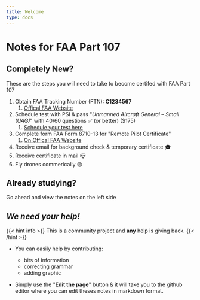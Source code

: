 ```yaml
---
title: Welcome
type: docs
---
```


# Notes for FAA Part 107

## Completely New?

These are the steps you will need to take to become certifed with FAA Part 107

1. Obtain FAA Tracking Number (FTN): **C1234567**
   1. [Offical FAA Website](https://iacra.faa.gov/)
2. Schedule test with PSI & pass "_Unmanned Aircraft General – Small (UAG)_" with 40/60 questions ✅ (or better) ($175)
   1. [Schedule your test here](https://faa.psiexams.com/faa/login)
3. Complete form FAA Form 8710-13 for "Remote Pilot Certificate"
   1. [On Offical FAA Website](https://iacra.faa.gov)
4. Receive email for background check & temporary certificate 🎓
5. Receive certificate in mail 📪
6. Fly drones commerically 😄

## Already studying?

Go ahead and view the notes on the left side

## **_We need your help!_**

{{< hint info >}}
This is a community project and **any** help is giving back.
{{< /hint >}}

- You can easily help by contributing:

  - bits of information
  - correcting grammar
  - adding graphic

- Simply use the "**Edit the page**" button & it will take you to the github editor where you can edit theses notes in markdown format.
